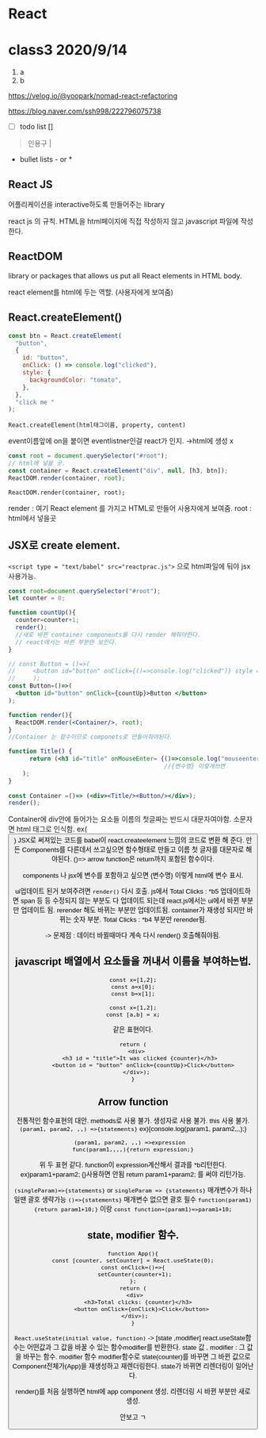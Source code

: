 # React

# class3 2020/9/14

1. a
2. b

https://velog.io/@yoopark/nomad-react-refactoring

https://blog.naver.com/ssh998/222796075738

- [ ]  todo list []

> 인용구  |
> 
- bullet lists - or *

## React JS

어플리케이션을 interactive하도록 만들어주는 library

react js 의 규칙. HTML을 html페이지에 직접 작성하지 않고 javascript 파일에 작성한다.

## ReactDOM

library or packages that allows us put all React elements in HTML body. 

react element를 html에 두는 역할. (사용자에게 보여줌)

## React.createElement()

```jsx
const btn = React.createElement(
  "button",
  {
    id: "button",
    onClick: () => console.log("clicked"),
    style: {
      backgroundColor: "tomato",
    },
  },
  "click me "
);
```

`React.createElement(html태그이름, property, content)`

event이름앞에 on을 붙이면 eventlistner인걸 react가 인지. →html에 생성 x

```jsx
const root = document.querySelector("#root");
// html에 넣을 곳. 
const container = React.createElement("div", null, [h3, btn]);
ReactDOM.render(container, root);
```

`ReactDOM.render(container, root);`  

render : 여기 React element 를 가지고 HTML로 만들어 사용자에게 보여줌. root : html에서 넣을곳

## JSX로 create element.

`<script type = "text/babel" src="reactprac.js">` 으로 html파일에 둬야 jsx 사용가능. 

```jsx
const root=document.querySelector("#root");
let counter = 0;

function countUp(){
  counter=counter+1;
  render();
  //새로 바뀐 container components를 다시 render 해줘야한다. 
  // react에서는 바뀐 부분만 보인다. 
}

// const Button = ()=>(
//     <button id="button" onClick={()=>console.log("clicked")} style ={{backgroundColor :"blue"}}>btn</button>
//     );
const Button=()=>(
  <button id="button" onClick={countUp}>Button </button>
);

function render(){
  ReactDOM.render(<Container/>, root);
}
//Container 는 함수이므로 componets로 만들어줘야된다. 

function Title() {
      return (<h3 id="title" onMouseEnter= {()=>console.log("mouseenter")}>It was clicked {counter}</h3>
                                            //{변수명} 이렇게쓰면
    );
}
    
const Container =()=> (<div><Title/><Button/></div>);
render();
```

Container에 div안에 들어가는 요소들 이름의 첫글짜는 반드시 대문자여야함. 소문자면 html 태그로 인식함. ex(<button> )
JSX로 써져있는 코드를 babel이 react.createelement 느낌의 코드로 변환 해 준다. 만든 Components를 다른데서 쓰고싶으면 함수형태로 만들고 이름 첫 글자를 대문자로 해야된다. 
 ()=> arrow function은 return까지 포함된 함수이다. 

components 나 jsx에 변수를 포함하고 싶으면 {변수명} 이렇게 html에 변수 표시.
  
ui업데이트 된거 보여주려면 `render()` 다시 호출. js에서 Total Clicks : *b5 업데이트하면 span 등 등 수정되지 않는 부분도 다 업데이트 되는데 react.js에서는 ui에서 바뀐 부분만 업데이트 됨. rerender 해도 바뀌는 부분만 업데이트됨. container가 재생성 되지만 바뀌는 숫자 부분. Total Clicks : *b4 부분만 rerender됨. 
  
-> 문제점 : 데이터 바뀔때마다 계속 다시 render() 호출해줘야됨.
  
 ## javascript 배열에서 요소들을 꺼내서 이름을 부여하는법. 
  ```
  const x=[1,2];
  const a=x[0];
  const b=x[1];
  
  const x=[1,2];
  const [a,b] = x;
  ```
  같은 표현이다. 
  
  ```function App(){
  return (
    <div>
      <h3 id = "title">It was clicked {counter}</h3>
        <button id = "button" onClick={countUp}>Click</button>
    </div>);
}
  ```
  
## Arrow function
  전통적인 함수표현의 대안. methods로 사용 불가. 생성자로 사용 불가. this 사용 불가.  
  `(param1, param2, ,,) =>{statements}` 
  ex){console.log(param1, param2,,,);}
  ```
  (param1, param2, ,,) =>expression  
  func(param1,,,,){return expression;}
  ```
  위 두 표현 같다. function이 expression계산해서 결과를 *b리턴한다. 
  ex)param1+param2; {}사용하면 안됨 return param1+param2; 를 써야 리턴가능.  
 
  
  `(singleParam)=>{statements}` or `singleParam => {statements}`
  매개변수가 하나일땐 괄호 생략가능
  `()=>{statements}`
  매개변수 없으면 괄호 필수
  `function(param1){return param1+10;}` 이랑 `const function=(param1)=>param1+10;`
  
## state, modifier 함수. 
  
   ```
  function App(){
  const [counter, setCounter] = React.useState(0);
  const onClick=()=>{
    setCounter(counter+1);
  };
  return (
    <div>
      <h3>Total clicks: {counter}</h3>
        <button onClick={onClick}>Click</button>
    </div>);
}
  ```
  `React.useState(initial value, function)`
  -> [state ,modifier] react.useState함수는 어떤값과 그 값을 바꿀 수 있는 함수modifier를 반환한다. 
  state 값 , modifier : 그 값을 바꾸는 함수.  modifier 함수 
  modifier함수로 state(counter)를 바꾸면 그 바뀐 값으로 Component전체가(App)을 재생성하고 재렌더링한다. 
  state가 바뀌면 리렌더링이 일어난다. 
  
  render()를 처음 실행하면 html에 app component 생성, 리렌더링 시 바뀐 부분만 새로 생성. 
  
  안보고 ㄱ
